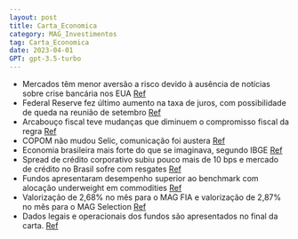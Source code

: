 ```yaml
---
layout: post
title: Carta_Economica
category: MAG_Investimentos
tag: Carta_Economica
date: 2023-04-01
GPT: gpt-3.5-turbo
---
```


- Mercados têm menor aversão a risco devido à ausência de notícias sobre crise bancária nos EUA
<a href="#" onclick="search_on_pdf('inflados; o não cumprimento da meta de resultado primário  Ausência de notícias sobre a crise ')">Ref</a>
- Federal Reserve fez último aumento na taxa de juros, com possibilidade de queda na reunião de setembro
<a href="#" onclick="search_on_pdf('queda de juros já na reunião de setembro, segundo a precificação de mercado. Aliás, apenas na próx')">Ref</a>
- Arcabouço fiscal teve mudanças que diminuem o compromisso fiscal da regra
<a href="#" onclick="search_on_pdf('públicas de membros da Fazenda. Em linhas gerais, o texto trouxe as mesmas informações que já')">Ref</a>
- COPOM não mudou Selic, comunicação foi austera
<a href="#" onclick="search_on_pdf('linha com o mercado, o COPOM manteve a Selic em 13,75% e a austeridade que marcou a comunicação da')">Ref</a>
- Economia brasileira mais forte do que se imaginava, segundo IBGE
<a href="#" onclick="search_on_pdf('Brasil, temos um cenário inflacionário e econômico pressionado. No mês, o real obteve performance ')">Ref</a>
- Spread de crédito corporativo subiu pouco mais de 10 bps e mercado de crédito no Brasil sofre com resgates
<a href="#" onclick="search_on_pdf('e Light, que abalaram a indústria, o spread de crédito corporativo subiu pouco mais de 10 bps ')">Ref</a>
- Fundos apresentaram desempenho superior ao benchmark com alocação underweight em commodities
<a href="#" onclick="search_on_pdf('conta de uma alocação underweight em Commodities. O MAG FIA apresentou uma valorização de 2,68% no')">Ref</a>
- Valorização de 2,68% no mês para o MAG FIA e valorização de 2,87% no mês para o MAG Selection
<a href="#" onclick="search_on_pdf('conta de uma alocação underweight em Commodities. O MAG FIA apresentou uma valorização de 2,68% no')">Ref</a>
- Dados legais e operacionais dos fundos são apresentados no final da carta.
<a href="#" onclick="search_on_pdf('corporativo. Apesar do bom desempenho nos créditos bancários e estruturados, a carteira apresentou')">Ref</a>

